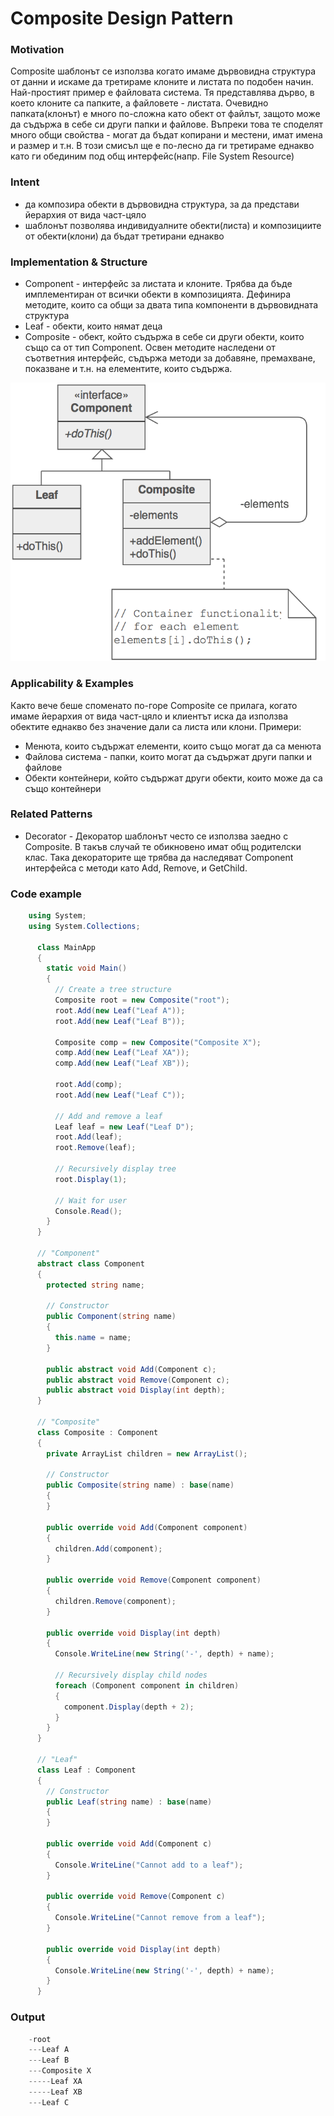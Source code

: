 # Composite Design Pattern

### Motivation

Composite шаблонът се използва когато имаме дървовидна структура от данни и искаме да третираме клоните и листата по подобен начин. Най-простият пример е файловата система. Тя представлява дърво, в което клоните са папките, а файловете - листата. Очевидно папката(клонът) е много по-сложна като обект от файлът, защото може да съдържа в себе си други папки и файлове. Въпреки това те споделят много общи свойства - могат да бъдат копирани и местени, имат имена и размер и т.н. В този смисъл ще е по-лесно да ги третираме еднакво като ги обединим под общ интерфейс(напр. File System Resource)

### Intent
*	да композира обекти в дървовидна структура, за да представи йерархия от вида част-цяло
*	шаблонът позволява индивидуалните обекти(листа) и композициите от обекти(клони) да бъдат третирани еднакво

### Implementation & Structure
*   Component - интерфейс за листата и клоните. Трябва да бъде имплементиран от всички обекти в композицията. Дефинира методите, които са общи за двата типа компоненти в дървовидната структура
*   Leaf - обекти, които нямат деца
*   Composite - обект, който съдържа в себе си други обекти, които също са от тип Component. Освен методите наследени от съответния интерфейс, съдържа методи за добавяне, премахване, показване и т.н. на елементите, които съдържа. 


![Composite structure](Composite.png)

### Applicability & Examples

Както вече беше споменато по-горе Composite се прилага, когато имаме йерархия от вида част-цяло и клиентът иска да използва обектите еднакво без значение дали са листа или клони. Примери: 
*	Менюта, които съдържат елементи, които също могат да са менюта
*	Файлова система - папки, които могат да съдържат други папки и файлове 
*	Обекти контейнери, който съдържат други обекти, които може да са също контейнери

### Related Patterns

*	Decorator - Декоратор шаблонът често се използва заедно с Composite. В такъв случай те обикновено имат общ родителски клас. Така декораторите ще трябва да наследяват Component интерфейса с методи като Add, Remove, и GetChild. 

### Code example
```cs
    using System;
    using System.Collections;

      class MainApp
      {
        static void Main()
        {
          // Create a tree structure 
          Composite root = new Composite("root");
          root.Add(new Leaf("Leaf A"));
          root.Add(new Leaf("Leaf B"));

          Composite comp = new Composite("Composite X");
          comp.Add(new Leaf("Leaf XA"));
          comp.Add(new Leaf("Leaf XB"));

          root.Add(comp);
          root.Add(new Leaf("Leaf C"));

          // Add and remove a leaf 
          Leaf leaf = new Leaf("Leaf D");
          root.Add(leaf);
          root.Remove(leaf);

          // Recursively display tree 
          root.Display(1);

          // Wait for user 
          Console.Read();
        }
      }

      // "Component" 
      abstract class Component
      {
        protected string name;

        // Constructor 
        public Component(string name)
        {
          this.name = name;
        }

        public abstract void Add(Component c);
        public abstract void Remove(Component c);
        public abstract void Display(int depth);
      }

      // "Composite" 
      class Composite : Component
      {
        private ArrayList children = new ArrayList();

        // Constructor 
        public Composite(string name) : base(name) 
        {  
        }

        public override void Add(Component component)
        {
          children.Add(component);
        }

        public override void Remove(Component component)
        {
          children.Remove(component);
        }

        public override void Display(int depth)
        {
          Console.WriteLine(new String('-', depth) + name);

          // Recursively display child nodes 
          foreach (Component component in children)
          {
            component.Display(depth + 2);
          }
        }
      }

      // "Leaf" 
      class Leaf : Component
      {
        // Constructor 
        public Leaf(string name) : base(name) 
        {  
        }

        public override void Add(Component c)
        {
          Console.WriteLine("Cannot add to a leaf");
        }

        public override void Remove(Component c)
        {
          Console.WriteLine("Cannot remove from a leaf");
        }

        public override void Display(int depth)
        {
          Console.WriteLine(new String('-', depth) + name);
        }
      }
```

### Output

```c
    -root
    ---Leaf A
    ---Leaf B
    ---Composite X
    -----Leaf XA
    -----Leaf XB
    ---Leaf C
```